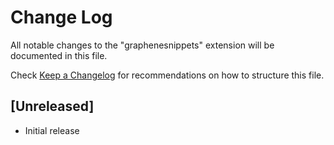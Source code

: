 # Change Log

All notable changes to the "graphenesnippets" extension will be documented in this file.

Check [Keep a Changelog](http://keepachangelog.com/) for recommendations on how to structure this file.

## [Unreleased]

- Initial release
